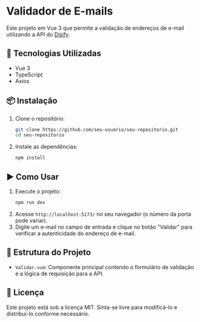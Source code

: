 # Validador de E-mails

Este projeto em Vue 3 que permite a validação de endereços de e-mail utilizando a API do [Disify](https://disify.com/).

## 🚀 Tecnologias Utilizadas
- Vue 3
- TypeScript
- Axios

## 📦 Instalação

1. Clone o repositório:
   ```sh
   git clone https://github.com/seu-usuario/seu-repositorio.git
   cd seu-repositorio
   ```

2. Instale as dependências:
   ```sh
   npm install
   ```

## ▶️ Como Usar

1. Execute o projeto:
   ```sh
   npm run dev
   ```
2. Acesse `http://localhost:5173/` no seu navegador (o número da porta pode variar).
3. Digite um e-mail no campo de entrada e clique no botão "Validar" para verificar a autenticidade do endereço de e-mail.

## 📜 Estrutura do Projeto

- `Validar.vue`: Componente principal contendo o formulário de validação e a lógica de requisição para a API.

## 📄 Licença

Este projeto está sob a licença MIT. Sinta-se livre para modificá-lo e distribuí-lo conforme necessário.

